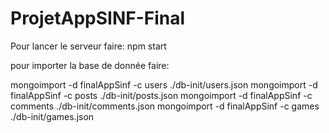 # ProjetAppSINF-Final

Pour lancer le serveur faire: npm start

pour importer la base de donnée faire:

mongoimport -d finalAppSinf -c users ./db-init/users.json
mongoimport -d finalAppSinf -c posts ./db-init/posts.json
mongoimport -d finalAppSinf -c comments ./db-init/comments.json
mongoimport -d finalAppSinf -c games ./db-init/games.json